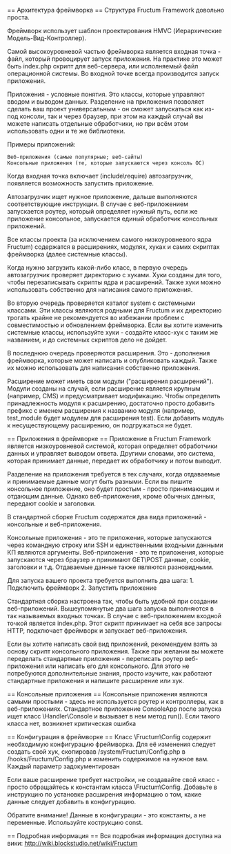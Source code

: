 == Архитектура фреймворка ==
Структура Fructum Framework довольно проста.

Фреймворк использует шаблон проектирования HMVC (Иерархические Модель-Вид-Контроллер).

Самой высокоуровневой частью фреймворка является входная точка - файл, который провоцирует запуск приложения. На практике это может быть index.php скрипт для веб-сервера, или исполняемый файл операционной системы. Во входной точке всегда производится запуск приложения.

Приложения - условные понятия. Это классы, которые управляют вводом и выводом данных. Разделение на приложения позволяет сделать ваш проект универсальным - он сможет запускаться как из-под консоли, так и через браузер, при этом на каждый случай вы можете написать отдельные обработчики, но при всём этом использовать одни и те же библиотеки.

Примеры приложений:

    Веб-приложения (самые популярные; веб-сайты)
    Консольные приложения (те, которые запускаются через консоль ОС)

Когда входная точка включает (include\require) автозагрузчик, появляется возможность запустить приложение.

Автозагрузчик ищет нужное приложение, дальше выполняются соответствующие инструкции. В случае с веб-приложением запускается роутер, который определяет нужный путь, если же приложение консольное, запускается единый обработчик консольных приложений.

Все классы проекта (за исключением самого низкоуровневого ядра Fructum) содержатся в расширениях, модулях, хуках и самих скриптах фреймворка (далее системные классы).

Когда нужно загрузить какой-либо класс, в первую очередь автозагрузчик проверяет директорию с хуками. Хуки созданы для того, чтобы перезаписывать скрипты ядра и расширений. Также хуки можно использовать собственно для написания самого приложения.

Во вторую очередь проверяется каталог system с системными классами. Эти классы являются родными для Fructum и их директорию трогать крайне не рекомендуется во избежании проблем с совместимостью и обновлением фреймворка. Если вы хотите изменить системные классы, используйте хуки - создайте класс-хук с таким же названием, и до системных скриптов дело не дойдет.

В последнюю очередь проверяются расширения. Это - дополнения фреймворка, которые может написать и опубликовать каждый. Также их можно использовать для написания собственно приложения.

Расширение может иметь свои модули ("расширения расширений"). Модули созданы на случай, если расширение является крупным (например, CMS) и предусматривает модификацию. Чтобы определить принадлежность модуля к расширению, достаточно просто добавить префикс с именем расширения к названию модуля (например, test_module будет модулем для расширения test). Если добавить модуль к несуществующему расширению, он подгружаться не будет. 

== Приложения в фреймворке == 
Приложение в Fructum Framework является низкоуровневой системой, которая определяет обработчики данных и управляет выводом ответа. Другими словами, это система, которая принимает данные, передает их обработчику и потом выводит.


Разделение на приложения требуется в тех случаях, когда отдаваемые и принимаемые данные могут быть разными. Если вы пишите консольное приложение, оно будет простым - просто принимающим и отдающим данные. Однако веб-приложения, кроме обычных данных, передают cookie и заголовки.

В стандартной сборке Fructum содержатся два вида приложений - консольные и веб-приложения.


Консольные приложения - это те приложения, которые запускаются через командную строку или SSH и единственными входными данными КП являются аргументы. Веб-приложения - это те приложения, которые запускаются через браузер и принимают GET\POST данные, cookie, заголовки и т.д. Отдаваемые данные также являются разновидными.


Для запуска вашего проекта требуется выполнить два шага: 1. Подключить фреймворк 2. Запустить приложение


Стандартная сборка настроена так, чтобы быть удобной при создании веб-приложений. Вышеупомянутые два шага запуска выполняются в так называемых входных точках. В случае с веб-приложением входной точкой является index.php. Этот скрипт принимает на себя все запросы HTTP, подключает фреймворк и запускает веб-приложения.


Если вы хотите написать свой вид приложений, рекомендуем взять за основу скрипт консольного приложения. Также при желании вы можете переделать стандартные приложения - переписать роутер веб-приложения или написать его для консольного. Для этого не потребуются дополнительные знания, просто изучите, как работают стандартные приложения и напишите расширение или хук. 

== Консольные приложения ==
Консольные приложения являются самыми простыми - здесь не используется роутер и контроллеры, как в веб-приложениях. Стандартное приложение ConsoleApp после запуска ищет класс \Handler\Console и вызывает в нем метод run(). Если такого класса нет, возникнет критическая ошибка 

== Конфигурация в фреймворке ==
Класс \Fructum\Config содержит необходимую конфигурацию фреймворка. Для её изменения следует создать свой хук, скопировав /system/Fructum/Config.php в /hooks/Fructum/Config.php и изменить содержимое на нужное вам. Каждый параметр задокументирован

Если ваше расширение требует настройки, не создавайте свой класс - просто обращайтесь к константам класса \Fructum\Config. Добавьте в инструкцию по установке расширения информацию о том, какие данные следует добавить в конфигурацию.

Обратите внимание! Данные в конфигурации - это константы, а не переменные. Используйте кострукцию const. 

== Подробная информация ==
Вся подробная информация доступна на вики: http://wiki.blockstudio.net/wiki/Fructum